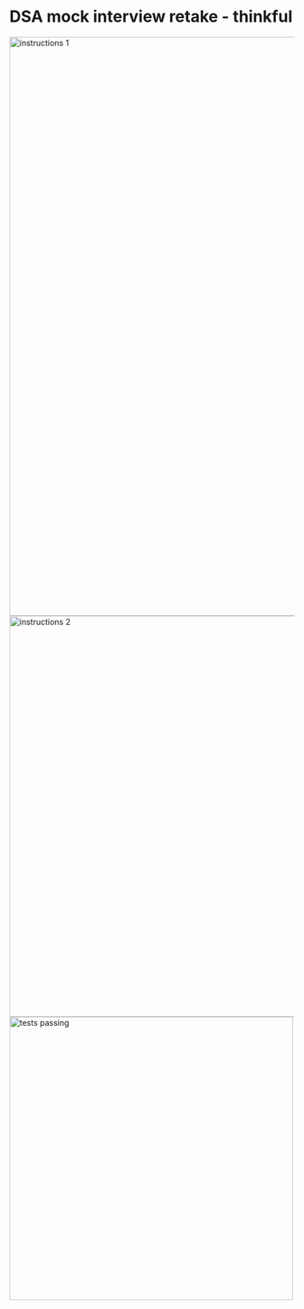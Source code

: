 # DSA mock interview retake - thinkful

<img width="1024" alt="instructions 1" src="https://user-images.githubusercontent.com/109993408/223312431-c5a1577d-e04b-4b46-911c-6802a9638c90.png">

<img width="709" alt="instructions 2" src="https://user-images.githubusercontent.com/109993408/223312449-ab925f43-a608-4849-9cda-b833fb389c9c.png">
<img width="501" alt="tests passing" src="https://user-images.githubusercontent.com/109993408/223312451-38509403-69e1-41e3-8572-e37e56dc1508.png">
